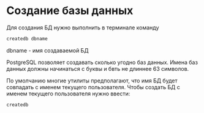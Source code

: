 # Создание базы данных

Для создания БД нужно выполнить в терминале команду

```bash
createdb dbname
```

dbname - имя создаваемой БД

PostgreSQL позволяет создавать сколько угодно баз данных. Имена баз данных должны начинаться с буквы и бвть не длиннее 63 символов.

По умолчанию многие утилиты предполагают, что имя БД будет совпадать с именем текущего пользователя. Чтобы создать БД с именем текущего пользователя нужно ввести:

```bash
createdb
```
